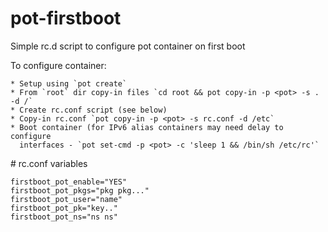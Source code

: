 # pot-firstboot

Simple rc.d script to configure pot container on first boot

To configure container:

    * Setup using `pot create`
    * From `root` dir copy-in files `cd root && pot copy-in -p <pot> -s . -d /`
    * Create rc.conf script (see below)
    * Copy-in rc.conf `pot copy-in -p <pot> -s rc.conf -d /etc`
    * Boot container (for IPv6 alias containers may need delay to configure
      interfaces - `pot set-cmd -p <pot> -c 'sleep 1 && /bin/sh /etc/rc'`

# rc.conf variables

```
firstboot_pot_enable="YES"
firstboot_pot_pkgs="pkg pkg..."
firstboot_pot_user="name"
firstboot_pot_pk="key.."
firstboot_pot_ns="ns ns"
```

